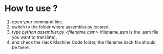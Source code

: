 # How to use ?

1. open your command line.
2. switch to the folder where assembler.py located.
3. type *python assembler.py <filename.asm>*  (filename.asm is the .asm file you want to translate).
4. and check the Hack Machine Code folder, the filename.hack file should be there.